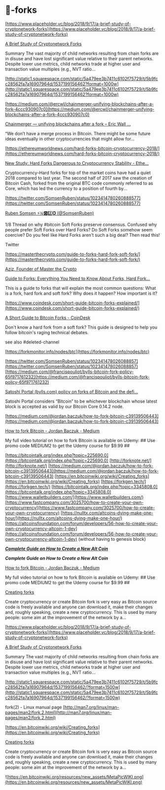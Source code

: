 # 🧱-forks




[https://www.placeholder.vc/blog/2018/9/17/a-brief-study-of-cryptonetwork-forks](https://www.placeholder.vc/blog/2018/9/17/a-brief-study-of-cryptonetwork-forks)

[A Brief Study of Cryptonetwork Forks](https://www.placeholder.vc/blog/2018/9/17/a-brief-study-of-cryptonetwork-forks)

Summary The vast majority of child networks resulting from chain forks are in disuse and have lost significant value relative to their parent networks. Despite lower use metrics, child networks trade at higher user and transaction value multiples (e.g., NVT ratio...

[http://static1.squarespace.com/static/5a479ee3b7411c6102f75729/t/5b9fcc28562fa7a16907964d/1537199156462?format=1000w](http://static1.squarespace.com/static/5a479ee3b7411c6102f75729/t/5b9fcc28562fa7a16907964d/1537199156462?format=1000w)

[https://medium.com/@ercwl/chainmerger-unifying-blockchains-after-a-fork-4ccc930907c0](https://medium.com/@ercwl/chainmerger-unifying-blockchains-after-a-fork-4ccc930907c0)

[Chainmerger — unifying blockchains after a fork – Eric Wall ...](https://medium.com/@ercwl/chainmerger-unifying-blockchains-after-a-fork-4ccc930907c0)

“We don’t have a merge process in Bitcoin. There might be some future ideas eventually in other cryptocurrencies that might allow for…

[https://ethereumworldnews.com/hard-forks-bitcoin-cryptocurrency-2018/](https://ethereumworldnews.com/hard-forks-bitcoin-cryptocurrency-2018/)

[New Study: Hard Forks Dangerous to Cryptocurrency Stability - Ethe...](https://ethereumworldnews.com/hard-forks-bitcoin-cryptocurrency-2018)

Cryptocurrency–Hard forks for top of the market coins have had a quiet 2018 compared to last year. The second half of 2017 saw the creation of Bitcoin Cash, forked from the original BTC code commonly referred to as Core, which has led the currency to a position of fourth by...

[https://twitter.com/SomsenRuben/status/1023414780260888577](https://twitter.com/SomsenRuben/status/1023414780260888577)

[Ruben Somsen ⚡️🇳🅾️2️⃣❎ (@SomsenRuben)](https://twitter.com/SomsenRuben)

1/8 Thread on why #bitcoin Soft Forks preserve consensus. Confused why people prefer Soft Forks over Hard Forks? Do Soft Forks somehow seem coercive? Do you feel like Hard Forks aren't such a big deal? Then read this!

Twitter

[https://masterthecrypto.com/guide-to-forks-hard-fork-soft-fork/](https://masterthecrypto.com/guide-to-forks-hard-fork-soft-fork/)

[Aziz, Founder of Master the Crypto](https://masterthecrypto.com/author/admin)

[Guide to Forks: Everything You Need to Know About Forks, Hard Fork...](https://masterthecrypto.com/guide-to-forks-hard-fork-soft-fork)

This is a guide to forks that will explain the most common questions: What is a fork, hard fork and soft fork? Why does it happen? How important is it?

[https://www.coindesk.com/short-guide-bitcoin-forks-explained/](https://www.coindesk.com/short-guide-bitcoin-forks-explained/)

[A Short Guide to Bitcoin Forks - CoinDesk](https://www.coindesk.com/short-guide-bitcoin-forks-explained)

Don't know a hard fork from a soft fork? This guide is designed to help you follow bitcoin's raging technical debates.



see also #deleted-channel



[https://forkmonitor.info/nodes/btc](https://forkmonitor.info/nodes/btc)



[https://twitter.com/SomsenRuben/status/102341478026088857](https://twitter.com/SomsenRuben/status/102341478026088857) [https://medium.com/@francispouliot/bylls-bitcoin-fork-policy-65f971761232](https://medium.com/@francispouliot/bylls-bitcoin-fork-policy-65f971761232)

[Satoshi Portal (bylls.com) policy on forks of Bitcoin and the defi...](https://medium.com/@francispouliot/bylls-bitcoin-fork-policy-65f971761232)

Satoshi Portal considers “Bitcoin” to be whichever blockchain whose latest block is accepted as valid by our Bitcoin Core 0.14.2 node.

[https://medium.com/@jordan.baczuk/how-to-fork-bitcoin-c39139506443](https://medium.com/@jordan.baczuk/how-to-fork-bitcoin-c39139506443)

[How to fork Bitcoin - Jordan Baczuk - Medium](https://medium.com/@jordan.baczuk/how-to-fork-bitcoin-c39139506443)

My full video tutorial on how to fork Bitcoin is available on Udemy: ## Use promo code MEDIUM2 to get the Udemy course for $9.99 ##



[https://bitcointalk.org/index.php?topic=225690.0](https://bitcointalk.org/index.php?topic=225690.0) [http://forknote.net/](http://forknote.net/) [https://medium.com/@jordan.baczuk/how-to-fork-bitcoin-c39139506443](https://medium.com/@jordan.baczuk/how-to-fork-bitcoin-c39139506443) [https://en.bitcoinwiki.org/wiki/Creating_forks](https://en.bitcoinwiki.org/wiki/Creating_forks) [https://forkgen.tech/](https://forkgen.tech/) [https://bitcointalk.org/index.php?topic=3345808.0](https://bitcointalk.org/index.php?topic=3345808.0) [https://www.walletbuilders.com/](https://www.walletbuilders.com/) [https://www.fastcompany.com/3025700/how-to-create-your-own-cryptocurrency](https://www.fastcompany.com/3025700/how-to-create-your-own-cryptocurrency) [https://nulltx.com/altcoins-dying-make-one-hour/](https://nulltx.com/altcoins-dying-make-one-hour/) [https://altcoinsfoundation.com/forum/developers/56-how-to-create-your-own-cryptocurrency-altcoin-1-dev](https://altcoinsfoundation.com/forum/developers/56-how-to-create-your-own-cryptocurrency-altcoin-1-dev) (without having to genesis block)

[***Complete Guide on How to Create a New Alt Coin***](https://bitcointalk.org/index.php?topic=225690.0) 

***Complete Guide on How to Create a New Alt Coin***

[How to fork Bitcoin - Jordan Baczuk - Medium](https://medium.com/@jordan.baczuk/how-to-fork-bitcoin-c39139506443)

My full video tutorial on how to fork Bitcoin is available on Udemy: ## Use promo code MEDIUM2 to get the Udemy course for $9.99 ##

[Creating forks](https://en.bitcoinwiki.org/wiki/Creating_forks)

Create cryptocurrency or create Bitcoin fork is very easy as Bitcoin source code is freely available and anyone can download it, make their changes and, roughly speaking, create a new cryptocurrency. This is used by many people: some aim at the improvement of the network by a...



[https://www.placeholder.vc/blog/2018/9/17/a-brief-study-of-cryptonetwork-forks](https://www.placeholder.vc/blog/2018/9/17/a-brief-study-of-cryptonetwork-forks)

[A Brief Study of Cryptonetwork Forks](https://www.placeholder.vc/blog/2018/9/17/a-brief-study-of-cryptonetwork-forks)

Summary The vast majority of child networks resulting from chain forks are in disuse and have lost significant value relative to their parent networks. Despite lower use metrics, child networks trade at higher user and transaction value multiples (e.g., NVT ratio...

[http://static1.squarespace.com/static/5a479ee3b7411c6102f75729/t/5b9fcc28562fa7a16907964d/1537199156462/?format=1500w](http://static1.squarespace.com/static/5a479ee3b7411c6102f75729/t/5b9fcc28562fa7a16907964d/1537199156462/?format=1500w)



fork(2) - Linux manual page [http://man7.org/linux/man-pages/man2/fork.2.html](http://man7.org/linux/man-pages/man2/fork.2.html)



[https://en.bitcoinwiki.org/wiki/Creating_forks](https://en.bitcoinwiki.org/wiki/Creating_forks)

[Creating forks](https://en.bitcoinwiki.org/wiki/Creating_forks)

Create cryptocurrency or create Bitcoin fork is very easy as Bitcoin source code is freely available and anyone can download it, make their changes and, roughly speaking, create a new cryptocurrency. This is used by many people: some aim at the improvement of the network by a...

![https://en.bitcoinwiki.org/resources/new_assets/MetaPicWIKI.png](https://en.bitcoinwiki.org/resources/new_assets/MetaPicWIKI.png)